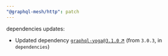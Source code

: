 ```yaml
---
"@graphql-mesh/http": patch
---
```

dependencies updates:
  - Updated dependency [`graphql-yoga@3.1.0` ↗︎](https://www.npmjs.com/package/graphql-yoga/v/3.1.0) (from `3.0.3`, in `dependencies`)
